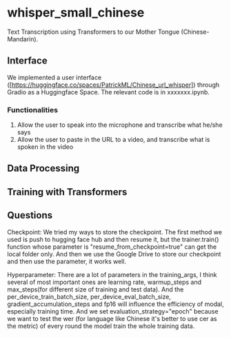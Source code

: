 # whisper_small_chinese

Text Transcription using Transformers to our Mother Tongue (Chinese-Mandarin).

## Interface
We implemented a user interface ([https://huggingface.co/spaces/PatrickML/Chinese_url_whisper]) through Gradio as a Huggingface Space. The relevant code is in xxxxxxx.ipynb.
### Functionalities
1. Allow the user to speak into the microphone and transcribe what he/she says
2. Allow the user to paste in the URL to a video, and transcribe what is spoken in the video

## Data Processing

## Training with Transformers

## Questions

Checkpoint: We tried my ways to store the checkpoint. The first method we used is push to hugging face hub and then resume it, but the trainer.train() function whose parameter is "resume_from_checkpoint=true" can get the local folder only. And then we use the Google Drive to store our checkpoint and then use the parameter, it works well.

Hyperparameter: There are a lot of parameters in the training_args, I think several of most important ones are learning rate, warmup_steps and max_steps(for different size of training and test data). And the per_device_train_batch_size, per_device_eval_batch_size, gradient_accumulation_steps and fp16 will influence the efficiency of modal, especially training time. And we set evaluation_strategy="epoch" because we want to test the wer (for language like Chinese it's better to use cer as the metric) of every round the model train the whole training data. 
